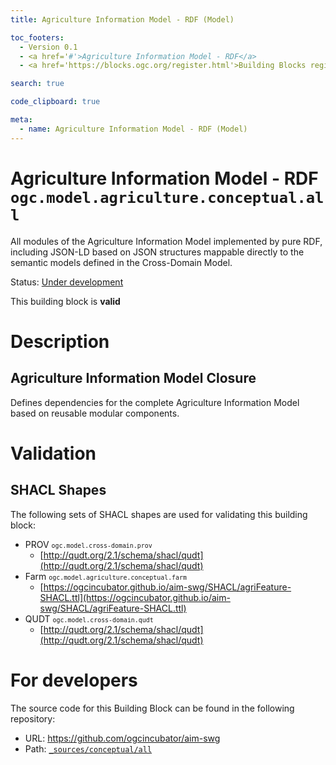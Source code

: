 ```yaml
---
title: Agriculture Information Model - RDF (Model)

toc_footers:
  - Version 0.1
  - <a href='#'>Agriculture Information Model - RDF</a>
  - <a href='https://blocks.ogc.org/register.html'>Building Blocks register</a>

search: true

code_clipboard: true

meta:
  - name: Agriculture Information Model - RDF (Model)
---
```



# Agriculture Information Model - RDF `ogc.model.agriculture.conceptual.all`

All modules of the Agriculture Information Model implemented by pure RDF, including JSON-LD based on JSON structures mappable directly to the semantic models defined in the Cross-Domain Model.

<p class="status">
    <span data-rainbow-uri="http://www.opengis.net/def/status">Status</span>:
    <a href="http://www.opengis.net/def/status/under-development" target="_blank" data-rainbow-uri>Under development</a>
</p>

<aside class="success">
This building block is <strong>valid</strong>
</aside>

# Description

## Agriculture Information Model Closure

Defines dependencies for the complete Agriculture Information Model based on reusable modular components.





# Validation

## SHACL Shapes

The following sets of SHACL shapes are used for validating this building block:

* PROV <small><code>ogc.model.cross-domain.prov</code></small>
  * [http://qudt.org/2.1/schema/shacl/qudt](http://qudt.org/2.1/schema/shacl/qudt)
* Farm <small><code>ogc.model.agriculture.conceptual.farm</code></small>
  * [https://ogcincubator.github.io/aim-swg/SHACL/agriFeature-SHACL.ttl](https://ogcincubator.github.io/aim-swg/SHACL/agriFeature-SHACL.ttl)
* QUDT <small><code>ogc.model.cross-domain.qudt</code></small>
  * [http://qudt.org/2.1/schema/shacl/qudt](http://qudt.org/2.1/schema/shacl/qudt)

# For developers

The source code for this Building Block can be found in the following repository:

* URL: <a href="https://github.com/ogcincubator/aim-swg" target="_blank">https://github.com/ogcincubator/aim-swg</a>
* Path:
<code><a href="https://github.com/ogcincubator/aim-swg/blob/HEAD/_sources/conceptual/all" target="_blank">_sources/conceptual/all</a></code>

